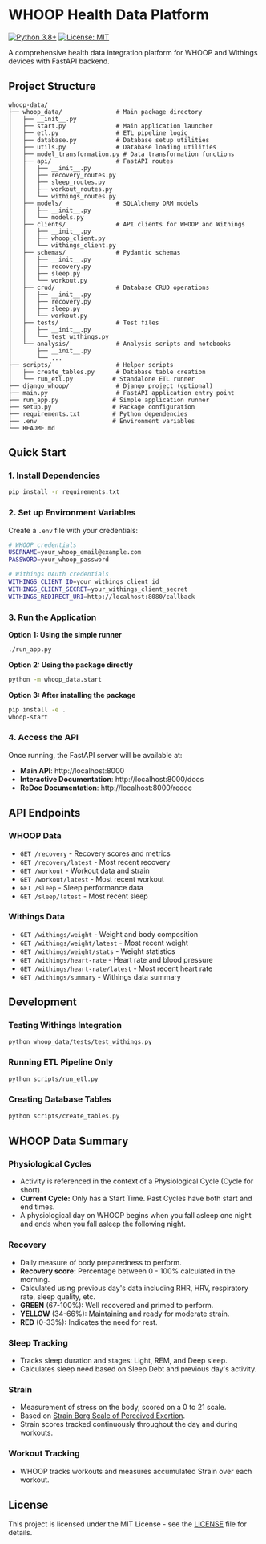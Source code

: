 # WHOOP Health Data Platform

[![Python 3.8+](https://img.shields.io/badge/python-3.8+-blue.svg)](https://www.python.org/downloads/)
[![License: MIT](https://img.shields.io/badge/License-MIT-yellow.svg)](https://opensource.org/licenses/MIT)

A comprehensive health data integration platform for WHOOP and Withings devices with FastAPI backend.

## Project Structure

```
whoop-data/
├── whoop_data/               # Main package directory
│   ├── __init__.py
│   ├── start.py              # Main application launcher
│   ├── etl.py                # ETL pipeline logic
│   ├── database.py           # Database setup utilities  
│   ├── utils.py              # Database loading utilities
│   ├── model_transformation.py # Data transformation functions
│   ├── api/                  # FastAPI routes
│   │   ├── __init__.py
│   │   ├── recovery_routes.py
│   │   ├── sleep_routes.py
│   │   ├── workout_routes.py
│   │   └── withings_routes.py
│   ├── models/               # SQLAlchemy ORM models
│   │   ├── __init__.py
│   │   └── models.py
│   ├── clients/              # API clients for WHOOP and Withings
│   │   ├── __init__.py
│   │   ├── whoop_client.py
│   │   └── withings_client.py
│   ├── schemas/              # Pydantic schemas
│   │   ├── __init__.py
│   │   ├── recovery.py
│   │   ├── sleep.py
│   │   └── workout.py
│   ├── crud/                 # Database CRUD operations
│   │   ├── __init__.py
│   │   ├── recovery.py
│   │   ├── sleep.py
│   │   └── workout.py
│   ├── tests/                # Test files
│   │   ├── __init__.py
│   │   └── test_withings.py
│   └── analysis/             # Analysis scripts and notebooks
│       ├── __init__.py
│       └── ...
├── scripts/                  # Helper scripts
│   ├── create_tables.py      # Database table creation
│   └── run_etl.py           # Standalone ETL runner
├── django_whoop/             # Django project (optional)
├── main.py                   # FastAPI application entry point
├── run_app.py               # Simple application runner
├── setup.py                 # Package configuration
├── requirements.txt         # Python dependencies
├── .env                     # Environment variables
└── README.md

```

## Quick Start

### 1. Install Dependencies

```bash
pip install -r requirements.txt
```

### 2. Set up Environment Variables

Create a `.env` file with your credentials:

```bash
# WHOOP credentials
USERNAME=your_whoop_email@example.com
PASSWORD=your_whoop_password

# Withings OAuth credentials
WITHINGS_CLIENT_ID=your_withings_client_id
WITHINGS_CLIENT_SECRET=your_withings_client_secret
WITHINGS_REDIRECT_URI=http://localhost:8080/callback
```

### 3. Run the Application

**Option 1: Using the simple runner**
```bash
./run_app.py
```

**Option 2: Using the package directly**
```bash
python -m whoop_data.start
```

**Option 3: After installing the package**
```bash
pip install -e .
whoop-start
```

### 4. Access the API

Once running, the FastAPI server will be available at:
- **Main API**: http://localhost:8000
- **Interactive Documentation**: http://localhost:8000/docs
- **ReDoc Documentation**: http://localhost:8000/redoc

## API Endpoints

### WHOOP Data
- `GET /recovery` - Recovery scores and metrics
- `GET /recovery/latest` - Most recent recovery
- `GET /workout` - Workout data and strain
- `GET /workout/latest` - Most recent workout
- `GET /sleep` - Sleep performance data  
- `GET /sleep/latest` - Most recent sleep

### Withings Data
- `GET /withings/weight` - Weight and body composition
- `GET /withings/weight/latest` - Most recent weight
- `GET /withings/weight/stats` - Weight statistics
- `GET /withings/heart-rate` - Heart rate and blood pressure
- `GET /withings/heart-rate/latest` - Most recent heart rate
- `GET /withings/summary` - Withings data summary

## Development

### Testing Withings Integration

```bash
python whoop_data/tests/test_withings.py
```

### Running ETL Pipeline Only

```bash
python scripts/run_etl.py
```

### Creating Database Tables

```bash
python scripts/create_tables.py
```

## WHOOP Data Summary

### Physiological Cycles
- Activity is referenced in the context of a Physiological Cycle (Cycle for short).
- **Current Cycle:** Only has a Start Time. Past Cycles have both start and end times.
- A physiological day on WHOOP begins when you fall asleep one night and ends when you fall asleep the following night.

### Recovery
- Daily measure of body preparedness to perform.
- **Recovery score:** Percentage between 0 - 100% calculated in the morning.
- Calculated using previous day's data including RHR, HRV, respiratory rate, sleep quality, etc.
- **GREEN** (67-100%): Well recovered and primed to perform.
- **YELLOW** (34-66%): Maintaining and ready for moderate strain.
- **RED** (0-33%): Indicates the need for rest.

### Sleep Tracking
- Tracks sleep duration and stages: Light, REM, and Deep sleep.
- Calculates sleep need based on Sleep Debt and previous day's activity.

### Strain
- Measurement of stress on the body, scored on a 0 to 21 scale.
- Based on [Strain Borg Scale of Perceived Exertion](https://www.cdc.gov/physicalactivity/basics/measuring/exertion.htm).
- Strain scores tracked continuously throughout the day and during workouts.

### Workout Tracking
- WHOOP tracks workouts and measures accumulated Strain over each workout.

## License

This project is licensed under the MIT License - see the [LICENSE](LICENSE) file for details.